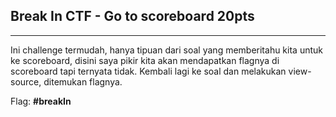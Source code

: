 <h2>Break In CTF - Go to scoreboard 20pts</h2>
<hr>
Ini challenge termudah, hanya tipuan dari soal yang memberitahu kita untuk ke scoreboard, disini saya pikir kita akan mendapatkan flagnya 
di scoreboard tapi ternyata tidak. Kembali lagi ke soal dan melakukan view-source, ditemukan flagnya.

Flag: <b>#breakIn</b>
